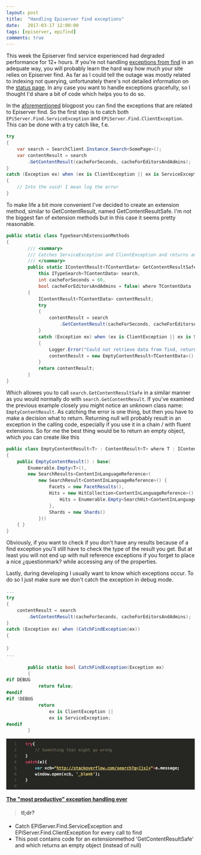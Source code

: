 ```yaml
---
layout: post
title:  "Handling Episerver find exceptions"
date:   2017-03-17 12:00:00
tags: [episerver, epifind]
comments: true
---
```


This week the Episerver find service experienced had degraded performance for 12+ hours. If you're not handling [exceptions from find](http://world.episerver.com/blogs/Jonas-Bergqvist/Dates/2016/12/exceptions-in-find/) in an adequate way, you will probably learn the hard way how much your site relies on Episerver find. As far as I could tell the outage was mostly related to indexing not querying, unfortunately there's not detailed information on the [status page](http://status.episerver.com/incidents/1yyt405cf6md). In any case you want to handle exceptions gracefully, so I thought I'd share a bit of code which helps you to do so.

In the [aforementioned](http://world.episerver.com/blogs/Jonas-Bergqvist/Dates/2016/12/exceptions-in-find/) blogpost you can find the exceptions that are related to Episerver find. So the first step is to catch both ``EPiServer.Find.ServiceException`` and ``EPiServer.Find.ClientException``. This can be done with a try catch like, f.e.
``` csharp
try
{
    var search = SearchClient.Instance.Search<SomePage>();
    var contentResult = search
        .GetContentResult(cacheForSeconds, cacheForEditorsAndAdmins);
}
catch (Exception ex) when (ex is ClientException || ex is ServiceException)
{
    // Into the void! I mean log the error
}
```

To make life a bit more convenient I've decided to create an extension method, similar to GetContentResult, named GetContentResultSafe. I'm not the biggest fan of extension methods but in this case it seems pretty reasonable.
```csharp
public static class TypeSearchExtensionMethods
{
        /// <summary>
        /// Catches ServiceException and ClientException and returns an EmptyContentResult
        /// </summary>
        public static IContentResult<TContentData> GetContentResultSafe<TContentData>(
            this ITypeSearch<TContentData> search,
            int cacheForSeconds = 60,
            bool cacheForEditorsAndAdmins = false) where TContentData : IContentData
        {
            IContentResult<TContentData> contentResult;
            try
            {
                contentResult = search
                    .GetContentResult(cacheForSeconds, cacheForEditorsAndAdmins);
            }
            catch (Exception ex) when (ex is ClientException || ex is ServiceException)
            {
                Logger.Error("Could not retrieve data from find, returning empty contentresult", ex);
                contentResult = new EmptyContentResult<TContentData>();
            }
            return contentResult;
        }
}
```

Which allowes you to call ``search.GetContentResultSafe`` in a similar manner as you would normally do with ``search.GetContentResult``.
If you've examined the previous example closely you might notice an unknown class name: ``EmptyContentResult``. As catching the error is one thing, 
but then you have to make a decision what to return. Returning null will probably result in an exception in the calling code, especially if you use it in a chain / with fluent extensions. So for me the best thing would be to return an empty object, which you can create like this
```csharp
public class EmptyContentResult<T> : ContentResult<T> where T : IContentData
{
    public EmptyContentResult() : base(
        Enumerable.Empty<T>(),
        new SearchResults<ContentInLanguageReference>(
            new SearchResult<ContentInLanguageReference>() {
                Facets = new FacetResults(),
                Hits = new HitCollection<ContentInLanguageReference>() {
                    Hits = Enumerable.Empty<SearchHit<ContentInLanguageReference>>().ToList()
                },
                Shards = new Shards()
            }))
    { }
}
```

Obviously, if you want to check if you don't have any results because of a find exception you'll still have to check the type of the result you get. But at least you will not end up with null reference exceptions if you forget to place a nice ¿questionmark? while accessing any of the properties.

Lastly, during developing I usually want to know which exceptions occur. To do so I just make sure we don't catch the exception in debug mode. 
```csharp
...
try
{
    contentResult = search
        .GetContentResult(cacheForSeconds, cacheForEditorsAndAdmins);
}
catch (Exception ex) when (CatchFindException(ex))
{

}
...

        public static bool CatchFindException(Exception ex)
        {
#if DEBUG
            return false;
#endif
#if !DEBUG
            return
                ex is ClientException ||
                ex is ServiceException;
#endif
        }
```

<p class="centered-image">
	<img src="/assets/something-wrong.jpg" alt="Something wrong?">
</p>
<a href="http://imgur.com/ACmQRMl" target="_blank">
<strong>The "most productive" exception handling ever</strong>
</a>


> #### tl;dr?
* Catch EPiServer.Find.ServiceException and EPiServer.Find.ClientException for every call to find
* This post contains code for an extensionmethod 'GetContentResultSafe' and which returns an empty object (instead of null)